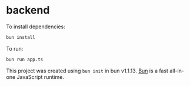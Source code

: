 # backend

To install dependencies:

```bash
bun install
```

To run:

```bash
bun run app.ts
```

This project was created using `bun init` in bun v1.1.13. [Bun](https://bun.sh) is a fast all-in-one JavaScript runtime.
